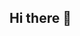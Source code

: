 ## Hi there 👋

<!--
**sawantvarsha/sawantvarsha** is a ✨ _special_ ✨ repository because its `README.md` (this file) appears on your GitHub profile.

Here are some ideas to get you started:

- 🔭 I’m currently working on Kubernates and Ansible
- 🌱 I’m currently learning Devops concepts in Advance
- 👯 I’m looking to collaborate on DevOps Project
- 🤔 I’m looking for help with Kubernates
- 💬 Ask me about DevOps Career Guidence
- 📫 How to reach me: varshasawant306@gmail.com
- ⚡ Fun fact: I love Travelling

